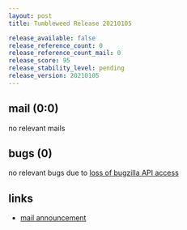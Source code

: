 ```yaml
---
layout: post
title: Tumbleweed Release 20210105

release_available: false
release_reference_count: 0
release_reference_count_mail: 0
release_score: 95
release_stability_level: pending
release_version: 20210105
---
```


## mail (0:0)

no relevant mails

## bugs (0)

<!--more-->

no relevant bugs due to [loss of bugzilla API access](https://bugzilla.opensuse.org/show_bug.cgi?id=1157722)



## links

- [mail announcement](https://github.com/boombatower/tumbleweed-review/issues/10)
